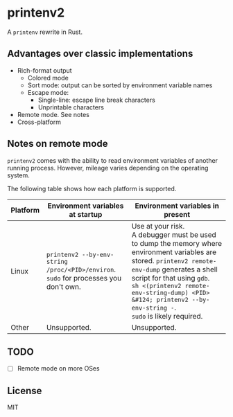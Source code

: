 printenv2
=========

A `printenv` rewrite in Rust.

Advantages over classic implementations
---------------------------------------
* Rich-format output
  * Colored mode
  * Sort mode: output can be sorted by environment variable names
  * Escape mode: 
    * Single-line: escape line break characters
    * Unprintable characters
* Remote mode. See notes
* Cross-platform

Notes on remote mode
--------------------

`printenv2` comes with the ability to read environment variables of another running process. However, mileage varies depending on the operating system. 

The following table shows how each platform is supported.

| Platform          | Environment variables at startup                                                         | Environment variables in present                                                                                                                                                                                                                                                                          |
|-------------------|------------------------------------------------------------------------------------------|-----------------------------------------------------------------------------------------------------------------------------------------------------------------------------------------------------------------------------------------------------------------------------------------------------------|
| Linux             | `printenv2 --by-env-string /proc/<PID>/environ`.<br/>`sudo` for processes you don't own. | Use at your risk.<br/>A debugger must be used to dump the memory where environment variables are stored. `printenv2 remote-env-dump` generates a shell script for that using `gdb`.<br/>`sh <(printenv2 remote-env-string-dump) <PID> &#124; printenv2 --by-env-string -`.<br/>`sudo` is likely required. |
| Other             | Unsupported.                                                                             | Unsupported.                                                                                                                                                                                                                                                                                              |

TODO
----
- [ ] Remote mode on more OSes

License
-------

MIT
